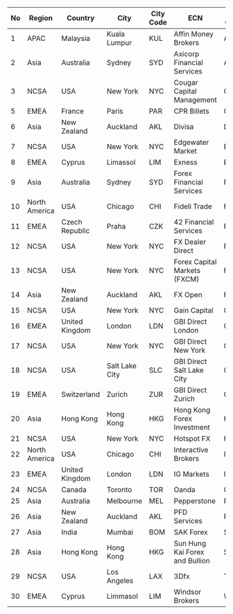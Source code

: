 | No | Region | Country | City | City Code | ECN | ECN Code |
| -- | -- | -- | -- | --  | -- | --  |
| 1 | APAC | Malaysia | Kuala Lumpur | KUL  | Affin Money Brokers  | AFUO  |
| 2 | Asia | Australia | Sydney | SYD  | Axicorp Financial Services  | AXI  |
| 3 | NCSA | USA | New York | NYC  | Cougar Capital Management | CCM  |
| 5 | EMEA | France | Paris | PAR  | CPR Billets | CPBI  |
| 6 | Asia | New Zealand | Auckland | AKL  | Divisa | DCFX  |
| 7 | NCSA | USA | New York | NYC  | Edgewater Market | EWN  |
| 8 | EMEA | Cyprus | Limassol | LIM  | Exness | EXN  |
| 9 | Asia | Australia | Sydney | SYD  | Forex Financial Services | FFS |
| 10 | North America | USA | Chicago | CHI  | Fideli Trade  | FTC | 
| 11 | EMEA | Czech Republic | Praha | CZK  | 42 Financial Services | FSP |
| 12 | NCSA | USA | New York | NYC  | FX Dealer Direct | FXDC | 
| 13 | NCSA | USA | New York | NYC  | Forex Capital Markets (FXCM) | FXN | 
| 14 | Asia | New Zealand | Auckland | AKL  | FX Open | FXO | 
| 15 | NCSA | USA | New York | NYC  | Gain Capital | GACI | 
| 16 | EMEA | United Kingdom | London | LDN  | GBI Direct London  | GBI | 
| 17 | NCSA | USA | New York | NYC  | GBI Direct New York | GBI | 
| 18 | NCSA | USA | Salt Lake City | SLC  | GBI Direct Salt Lake City | GBI | 
| 19 | EMEA | Switzerland | Zurich | ZUR  | GBI Direct Zurich | GBI | 
| 20 | Asia | Hong Kong | Hong Kong | HKG  | Hong Kong Forex Investment | HFH | 
| 21 | NCSA | USA | New York | NYC  | Hotspot FX  | HSFX | 
| 22 | North America | USA | Chicago | CHI  | Interactive Brokers  | IBC | 
| 23 | EMEA | United Kingdom | London | LDN  | IG Markets | IGML | 
| 24 | NCSA | Canada | Toronto | TOR  | Oanda | OAT | 
| 25 | Asia | Australia | Melbourne | MEL  | Pepperstone | PEP |
| 26 | Asia | New Zealand | Auckland | AKL  | PFD Services | PFD |
| 27| Asia | India | Mumbai | BOM  | SAK Forex | SAK |
| 28 | Asia | Hong Kong | Hong Kong | HKG  | Sun Hung Kai Forex and Bullion | SHKE | 
| 29 | NCSA | USA | Los Angeles | LAX  | 3Dfx | TDF | 
| 30 | EMEA | Cyprus | Limmasol | LIM  | Windsor Brokers | WBRS | 

